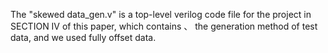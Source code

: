 The "skewed data_gen.v" is a top-level verilog code file for the  project in SECTION IV of this paper, which contains 、 the generation method of test data, and we used fully offset data.

